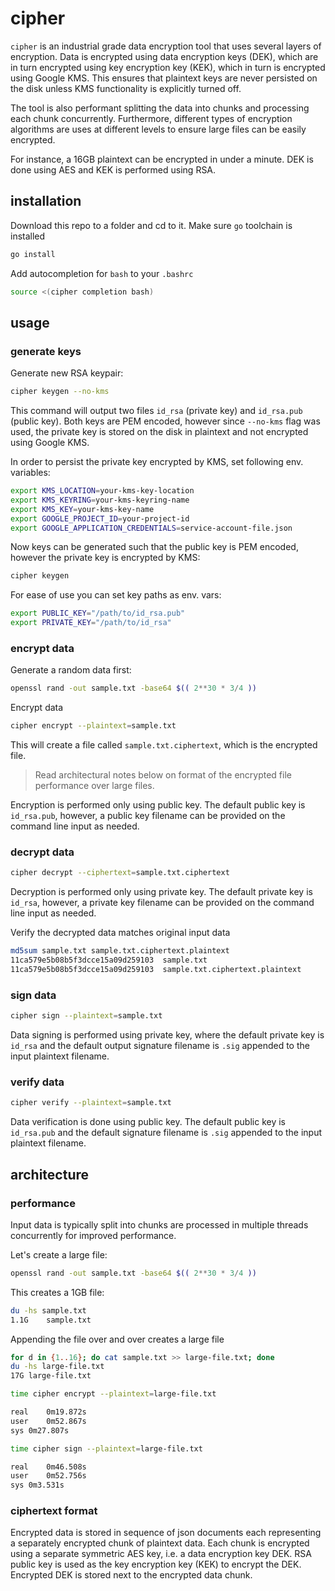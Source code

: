 # cipher
`cipher` is an industrial grade data encryption tool that uses several
layers of encryption. Data is encrypted using data encryption keys (DEK),
which are in turn encrypted using key encryption key (KEK), which in
turn is encrypted using Google KMS. This ensures that plaintext keys are
never persisted on the disk unless KMS functionality is explicitly turned off.

The tool is also performant splitting the data into chunks and processing
each chunk concurrently. Furthermore, different types of encryption algorithms
are uses at different levels to ensure large files can be easily encrypted.

For instance, a 16GB plaintext can be encrypted in under a minute. DEK is
done using AES and KEK is performed using RSA.

## installation
Download this repo to a folder and cd to it. Make sure `go` toolchain
is installed
```bash
go install
```
Add autocompletion for `bash` to your `.bashrc`
```bash
source <(cipher completion bash)
```

## usage
### generate keys
Generate new RSA keypair:
```bash
cipher keygen --no-kms
```
This command will output two files `id_rsa` (private key) and `id_rsa.pub`
(public key). Both keys are PEM encoded, however since `--no-kms` flag was
used, the private key is stored on the disk in plaintext and not
encrypted using Google KMS.

In order to persist the private key encrypted by KMS, set following env.
variables:

```bash
export KMS_LOCATION=your-kms-key-location
export KMS_KEYRING=your-kms-keyring-name
export KMS_KEY=your-kms-key-name
export GOOGLE_PROJECT_ID=your-project-id
export GOOGLE_APPLICATION_CREDENTIALS=service-account-file.json
```
Now keys can be generated such that the public key is PEM encoded, however
the private key is encrypted by KMS:
```bash
cipher keygen
```

For ease of use you can set key paths as env. vars:
```bash
export PUBLIC_KEY="/path/to/id_rsa.pub"
export PRIVATE_KEY="/path/to/id_rsa"
```

### encrypt data
Generate a random data first:
```bash
openssl rand -out sample.txt -base64 $(( 2**30 * 3/4 ))
```
Encrypt data
```bash
cipher encrypt --plaintext=sample.txt
```
This will create a file called `sample.txt.ciphertext`, which is the encrypted file.

> Read architectural notes below on format of the encrypted file performance over large 
> files.

Encryption is performed only using public key. The default public key is `id_rsa.pub`,
however, a public key filename can be provided on the command line input as needed.

### decrypt data
```bash
cipher decrypt --ciphertext=sample.txt.ciphertext
```

Decryption is performed only using private key. The default private key is `id_rsa`,
however, a private key filename can be provided on the command line input as needed.

Verify the decrypted data matches original input data
```bash
md5sum sample.txt sample.txt.ciphertext.plaintext 
11ca579e5b08b5f3dcce15a09d259103  sample.txt
11ca579e5b08b5f3dcce15a09d259103  sample.txt.ciphertext.plaintext
```

### sign data
```bash
cipher sign --plaintext=sample.txt
```

Data signing is performed using private key, where the default private key is `id_rsa` and
the default output signature filename is `.sig` appended to the input plaintext filename.

### verify data
```bash
cipher verify --plaintext=sample.txt
```

Data verification is done using public key. The default public key is `id_rsa.pub` and the
default signature filename is `.sig` appended to the input plaintext filename.

## architecture
### performance
Input data is typically split into chunks are processed in multiple threads concurrently for
improved performance.

Let's create a large file:
```bash
openssl rand -out sample.txt -base64 $(( 2**30 * 3/4 ))
```
This creates a 1GB file:
```bash
du -hs sample.txt
1.1G	sample.txt
```

Appending the file over and over creates a large file
```bash
for d in {1..16}; do cat sample.txt >> large-file.txt; done
du -hs large-file.txt 
17G	large-file.txt
```

```bash
time cipher encrypt --plaintext=large-file.txt 

real	0m19.872s
user	0m52.867s
sys	0m27.807s
```

```bash
time cipher sign --plaintext=large-file.txt 

real	0m46.508s
user	0m52.756s
sys	0m3.531s
```

### ciphertext format
Encrypted data is stored in sequence of json documents each representing a separately
encrypted chunk of plaintext data. Each chunk is encrypted using a separate symmetric AES key,
i.e. a data encryption key DEK. RSA public key is used as the key encryption key (KEK)
to encrypt the DEK. Encrypted DEK is stored next to the encrypted data chunk.

